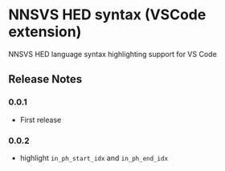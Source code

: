 # NNSVS HED syntax (VSCode extension)

NNSVS HED language syntax highlighting support for VS Code

## Release Notes

### 0.0.1

- First release

### 0.0.2

- highlight `in_ph_start_idx` and `in_ph_end_idx`
